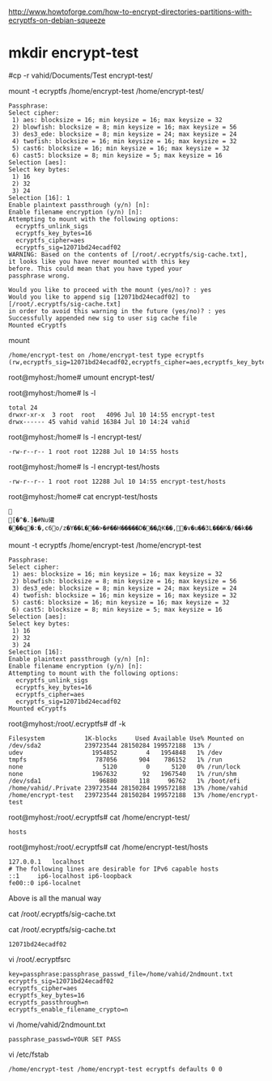 http://www.howtoforge.com/how-to-encrypt-directories-partitions-with-ecryptfs-on-debian-squeeze

# mkdir encrypt-test


#cp -r vahid/Documents/Test encrypt-test/


mount -t ecryptfs /home/encrypt-test /home/encrypt-test/
```
Passphrase: 
Select cipher: 
 1) aes: blocksize = 16; min keysize = 16; max keysize = 32
 2) blowfish: blocksize = 8; min keysize = 16; max keysize = 56
 3) des3_ede: blocksize = 8; min keysize = 24; max keysize = 24
 4) twofish: blocksize = 16; min keysize = 16; max keysize = 32
 5) cast6: blocksize = 16; min keysize = 16; max keysize = 32
 6) cast5: blocksize = 8; min keysize = 5; max keysize = 16
Selection [aes]:  
Select key bytes: 
 1) 16
 2) 32
 3) 24
Selection [16]: 1
Enable plaintext passthrough (y/n) [n]: 
Enable filename encryption (y/n) [n]: 
Attempting to mount with the following options:
  ecryptfs_unlink_sigs
  ecryptfs_key_bytes=16
  ecryptfs_cipher=aes
  ecryptfs_sig=12071bd24ecadf02
WARNING: Based on the contents of [/root/.ecryptfs/sig-cache.txt],
it looks like you have never mounted with this key 
before. This could mean that you have typed your 
passphrase wrong.

Would you like to proceed with the mount (yes/no)? : yes
Would you like to append sig [12071bd24ecadf02] to
[/root/.ecryptfs/sig-cache.txt] 
in order to avoid this warning in the future (yes/no)? : yes
Successfully appended new sig to user sig cache file
Mounted eCryptfs
```

mount
```
/home/encrypt-test on /home/encrypt-test type ecryptfs (rw,ecryptfs_sig=12071bd24ecadf02,ecryptfs_cipher=aes,ecryptfs_key_bytes=16,ecryptfs_unlink_sigs)
```


root@myhost:/home# umount encrypt-test/


root@myhost:/home# ls -l
```
total 24
drwxr-xr-x  3 root  root   4096 Jul 10 14:55 encrypt-test
drwx------ 45 vahid vahid 16384 Jul 10 14:24 vahid
```

root@myhost:/home# ls -l encrypt-test/
```
-rw-r--r-- 1 root root 12288 Jul 10 14:55 hosts
```

root@myhost:/home# ls -l encrypt-test/hosts 
```
-rw-r--r-- 1 root root 12288 Jul 10 14:55 encrypt-test/hosts
```
root@myhost:/home# cat encrypt-test/hosts 
```

[�^�.]�#Nu礶���q�:�,c6o/z�Y��L���>�#��H�����D���Ԫ��,΍�v�u��3L���K�/��k��
```




mount -t ecryptfs /home/encrypt-test /home/encrypt-test
```
Passphrase: 
Select cipher: 
 1) aes: blocksize = 16; min keysize = 16; max keysize = 32
 2) blowfish: blocksize = 8; min keysize = 16; max keysize = 56
 3) des3_ede: blocksize = 8; min keysize = 24; max keysize = 24
 4) twofish: blocksize = 16; min keysize = 16; max keysize = 32
 5) cast6: blocksize = 16; min keysize = 16; max keysize = 32
 6) cast5: blocksize = 8; min keysize = 5; max keysize = 16
Selection [aes]: 
Select key bytes: 
 1) 16
 2) 32
 3) 24
Selection [16]: 
Enable plaintext passthrough (y/n) [n]: 
Enable filename encryption (y/n) [n]: 
Attempting to mount with the following options:
  ecryptfs_unlink_sigs
  ecryptfs_key_bytes=16
  ecryptfs_cipher=aes
  ecryptfs_sig=12071bd24ecadf02
Mounted eCryptfs
```

root@myhost:/root/.ecryptfs# df -k
```
Filesystem           1K-blocks     Used Available Use% Mounted on
/dev/sda2            239723544 28150284 199572188  13% /
udev                   1954852        4   1954848   1% /dev
tmpfs                   787056      904    786152   1% /run
none                      5120        0      5120   0% /run/lock
none                   1967632       92   1967540   1% /run/shm
/dev/sda1                96880      118     96762   1% /boot/efi
/home/vahid/.Private 239723544 28150284 199572188  13% /home/vahid
/home/encrypt-test   239723544 28150284 199572188  13% /home/encrypt-test
```


root@myhost:/root/.ecryptfs# cat /home/encrypt-test/
```
hosts  
```

root@myhost:/root/.ecryptfs# cat /home/encrypt-test/hosts 
```
127.0.0.1	localhost
# The following lines are desirable for IPv6 capable hosts
::1     ip6-localhost ip6-loopback
fe00::0 ip6-localnet
```



Above is all the manual way


cat /root/.ecryptfs/sig-cache.txt


cat /root/.ecryptfs/sig-cache.txt
```
12071bd24ecadf02
```



vi /root/.ecryptfsrc
```
key=passphrase:passphrase_passwd_file=/home/vahid/2ndmount.txt
ecryptfs_sig=12071bd24ecadf02
ecryptfs_cipher=aes
ecryptfs_key_bytes=16
ecryptfs_passthrough=n
ecryptfs_enable_filename_crypto=n
```




vi /home/vahid/2ndmount.txt
```
passphrase_passwd=YOUR SET PASS
```


vi /etc/fstab
```
/home/encrypt-test /home/encrypt-test ecryptfs defaults 0 0
```

